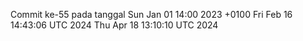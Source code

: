 Commit ke-55 pada tanggal Sun Jan 01 14:00 2023 +0100
Fri Feb 16 14:43:06 UTC 2024
Thu Apr 18 13:10:10 UTC 2024

